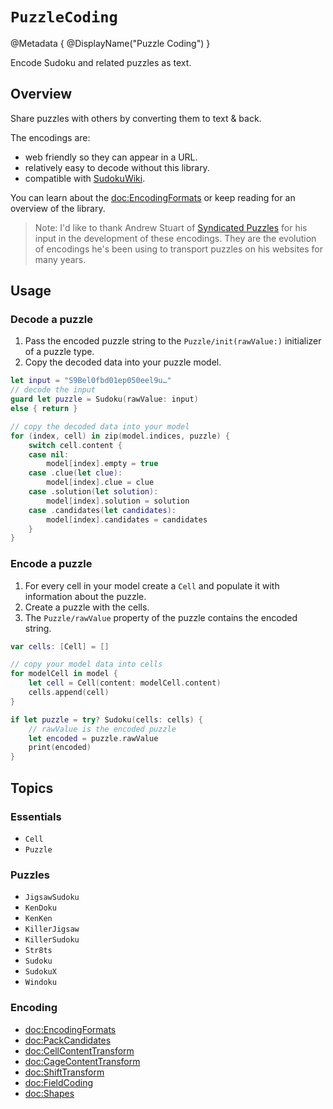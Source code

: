 # ``PuzzleCoding``

@Metadata {
    @DisplayName("Puzzle Coding")
}

Encode Sudoku and related puzzles as text.

## Overview

Share puzzles with others by converting them to text & back.

The encodings are:
- web friendly so they can appear in a URL.
- relatively easy to decode without this library.
- compatible with [SudokuWiki](https://sudokuwiki.org).

You can learn about the <doc:EncodingFormats> or keep reading for an overview of the library.

>Note: I'd like to thank Andrew Stuart of [Syndicated Puzzles](http://www.syndicatedpuzzles.com) for his input in the development of
these encodings. They are the evolution of encodings he's been using to transport puzzles on his websites for many years.

## Usage

### Decode a puzzle

1. Pass the encoded puzzle string to the ``Puzzle/init(rawValue:)`` initializer of a puzzle type.
2. Copy the decoded data into your puzzle model.

```swift
let input = "S9Bel0fbd01ep050eel9u…"
// decode the input
guard let puzzle = Sudoku(rawValue: input)
else { return }

// copy the decoded data into your model
for (index, cell) in zip(model.indices, puzzle) {
    switch cell.content {
    case nil:
        model[index].empty = true
    case .clue(let clue):
        model[index].clue = clue
    case .solution(let solution):
        model[index].solution = solution
    case .candidates(let candidates):
        model[index].candidates = candidates
    }
}
```

### Encode a puzzle

1. For every cell in your model create a ``Cell`` and populate it with information about the puzzle.
2. Create a puzzle with the cells.
3. The ``Puzzle/rawValue`` property of the puzzle contains the encoded string.

```swift
var cells: [Cell] = []

// copy your model data into cells
for modelCell in model {
    let cell = Cell(content: modelCell.content)
    cells.append(cell)
}

if let puzzle = try? Sudoku(cells: cells) {
    // rawValue is the encoded puzzle
    let encoded = puzzle.rawValue
    print(encoded)
}
```

## Topics

### Essentials

- ``Cell``
- ``Puzzle``

### Puzzles

- ``JigsawSudoku``
- ``KenDoku``
- ``KenKen``
- ``KillerJigsaw``
- ``KillerSudoku``
- ``Str8ts``
- ``Sudoku``
- ``SudokuX``
- ``Windoku``

### Encoding

- <doc:EncodingFormats>
- <doc:PackCandidates>
- <doc:CellContentTransform>
- <doc:CageContentTransform>
- <doc:ShiftTransform>
- <doc:FieldCoding>
- <doc:Shapes>
